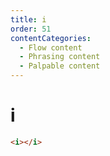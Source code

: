 ```yaml
---
title: i
order: 51
contentCategories:
  - Flow content
  - Phrasing content
  - Palpable content
---
```

# i
```html
<i></i>
```
